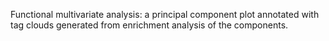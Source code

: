Functional multivariate analysis: a principal component plot annotated with
tag clouds generated from enrichment analysis of the components.
